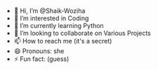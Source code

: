 - 👋 Hi, I’m @Shaik-Woziha
- 👀 I’m interested in Coding
- 🌱 I’m currently learning Python
- 💞️ I’m looking to collaborate on Various Projects
- 📫 How to reach me (it's a secret)
- 😄 Pronouns: she
- ⚡ Fun fact: (guess)

<!---
Shaik-Woziha/Shaik-Woziha is a ✨ special ✨ repository because its `README.md` (this file) appears on your GitHub profile.
You can click the Preview link to take a look at your changes.
--->
